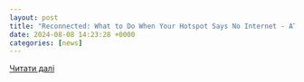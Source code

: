 ```yaml
---
layout: post
title: "Reconnected: What to Do When Your Hotspot Says No Internet - AT&T National"
date: 2024-08-08 14:23:28 +0000
categories: [news]
---
```


[Читати далі](https://yogasite1.com/att-national/reconnected-what-to-do-when-your-hotspot-says-no-internet/)

